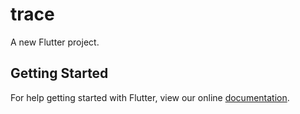 # trace

A new Flutter project.

## Getting Started

For help getting started with Flutter, view our online
[documentation](https://flutter.io/).
